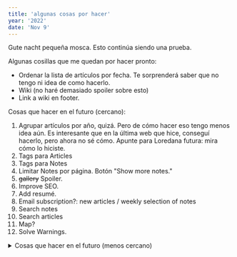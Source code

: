 ```yaml
---
title: 'algunas cosas por hacer'
year: '2022'
date: 'Nov 9'
---
```


Gute nacht pequeña mosca. Esto continúa siendo una prueba.

Algunas cosillas que me quedan por hacer pronto:

* Ordenar la lista de artículos por fecha. Te sorprenderá saber que no tengo ni idea de como hacerlo.
* Wiki (no haré demasiado spoiler sobre esto)
* Link a wiki en footer.

Cosas que hacer en el futuro (cercano):
1. Agrupar artículos por año, quizá. Pero de cómo hacer eso tengo menos idea aún. Es interesante que en la última web que hice, conseguí hacerlo, pero ahora no sé cómo. Apunte para Loredana futura: mira cómo lo hiciste.
2. Tags para Articles
3. Tags para Notes
4. Limitar Notes por página. Botón "Show more notes."
5. <s>gallery</s> Spoiler.
6. Improve SEO.
7. Add resumé.
8. Email subscription?: new articles / weekly selection of notes
9. Search notes
10. Search articles
11. Map?
12. Solve Warnings.

<details> 
<summary>Cosas que hacer en el futuro (menos cercano)</summary>
  ¡Ojo que te haces spoiler!
</details>
